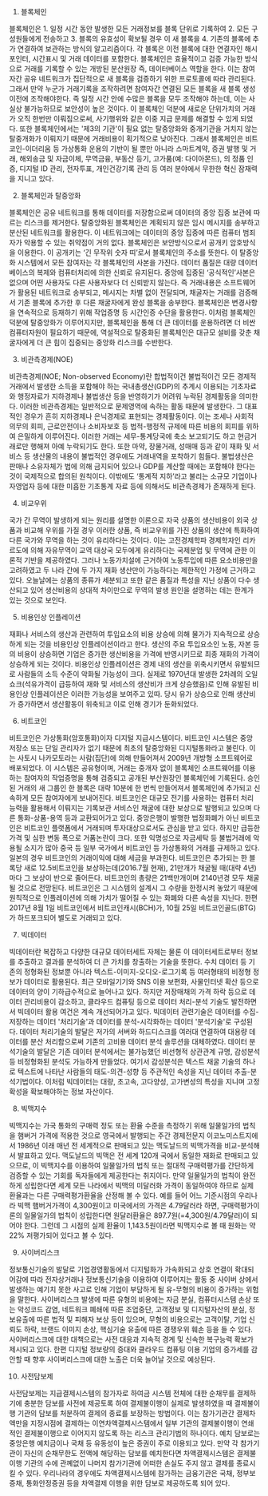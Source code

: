 1. 블록체인

블록체인은 1. 일정 시간 동안 발생한 모든 거래정보를 블록 단위로 기록하여 2. 모든 구성원들에게 전송하고 3. 블록의 유효성이 확보될 경우 이 새 블록을 4. 기존의 블록에 추가 연결하여 보관하는 방식의 알고리즘이다.
각 블록은 이전 블록에 대한 연결자인 해시포인터, 시간표시 및 거래 데이터를 포함한다. 블록체인은 효율적이고 검증 가능한 방식으로 거래를 기록할 수 있는
개방된 분산원장 즉, 데이터베이스 역할을 한다. 이는 참여자간 공유 네트워크가 집단적으로 새 블록을 검증하기 위한 프로토콜에 따라 관리된다. 그래서 만약 누군가
거래기록을 조작하려면 참여자간 연결된 모든 블록을 새 블록 생성 이전에 조작해야한다. 즉 일정 시간 안에 수많은 블록을 모두 조작해야 하는데, 이는 사실상 불가능하므로 보안성이 높은 것이다. 이 블록체인 덕분에 새로운 단위가치의 거래가 오직 한번만 이뤄짐으로써, 사기행위와 같은 이중 지급 문제를 해결할 수 있게 되었다.
또한 블록체인에서는 '제3의 기관'이 필요 없는 탈중앙화와 중개기관을 거치지 않는 탈중개화가 이뤄지기 때문에 거래비용이 획기적으로 낮아진다. 그래서
블록체인은 비트코인-이더리움 등 가상통화 운용의 기반이 될 뿐만 아니라 스마트계약, 증권 발행 및 거래, 해외송금 및 자금이체, 무역금융, 부동산 등기, 고가품(예: 다이아몬드),
의 정품 인증, 디지털 ID 관리, 전자투표, 개인건강기록 관리 등 여러 분야에서 무한한 혁신 잠재력을 지니고 있다.

2. 블록체인과 탈중앙화

블록체인은 공유 네트워크를 통해 데이터를 저장함으로써 데이터의 중앙 집중 보관에 따르는 리스크를 제거한다.
탈중앙화된 블록체인은 계획되지 않은 임시 메시지를 송부하고 분산된 네트워크를 활용한다.
이 네트워크에는 데이터의 중앙 집중에 따른 컴퓨터 범죄자가 악용할 수 있는 취약점이 거의 없다.
블록체인은 보안방식으로서 공개키 암호방식을 이용한다. 이 공개키는 ‘긴 무작위 숫자 띠’로서 블록체인의 주소를 뜻한다. 이 탈중앙화 시스템에서 모든 참여자는 각 블록체인의 사본을 가진다. 데이터 품질은 대량 데이터베이스의 복제와 컴퓨터처리에 의한 신뢰로 유지된다. 중앙에 집중된 ‘공식적인’사본은 없으며 어떤 사용자도 다른 사용자보다 더 신뢰받지 않는다. 즉 거래내용은 소프트웨어가 활용된 네트워크로 송부되고, 메시지는 차별 없이 전달되며, 채굴자는 거래를 검증해서 기존 블록에 추가한 후 다른 채굴자에게 완성 블록을 송부한다. 블록체인은 변경사항을 연속적으로 등재하기 위해 작업증명 등 시간인증 수단을 활용한다. 이처럼 블록체인 덕분에 탈중앙화가 이루어지지만, 블록체인을 통해 더 큰 데이터를 운용하려면 더 비싼 컴퓨터자원이 필요하기 때문에, 역설적으로 탈중화된 블록체인은 대규모 설비를 갖춘 채굴자에게 더 큰 힘이 집중되는 중앙화 리스크를 수반한다.

3. 비관측경제(NOE)

비관측경제(NOE; Non-observed Economy)란 합법적이건 불법적이건 모든 경제적거래에서 발생한 소득을 포함해야 하는 국내총생산(GDP)의 추계시 이용되는 기초자료와 행정자료가 지하경제나 불법생산 등을 반영하기가 어려워 누락된 경제활동을 의미한다. 이러한 비관측경제는 일반적으로 문제영역에 속하는 활동 때문에 발생한다. 그 대표적인 경우가 흔히 지하경제나 은닉경제로 표현되는 경제활동이다. 이는 조세나 사회적 의무의 회피, 근로안전이나 소비자보호 등 법적-행정적 규제에 따른 비용의 회피를 위하여 은밀하게 이루어진다. 이러한 거래는 세무-통계당국에 축소 보고되기도 하고 현금거래로만 행해져 아예 누락되기도 한다. 또한 마약, 장물거래, 성매매 등과 같이 재화 및 서비스 등 생산물의 내용이 불법적인 경우에도 거래내역을 포착하기 힘들다. 불법생산은 판매나 소유자체가 법에 의해 금지되어 있으나 GDP를 계산할 때에는 포함해야 한다는 것이 국제적으로 합의된 원칙이다. 이밖에도 ‘통계적 지하’라고 불리는 소규모 기업이나 자영업자 등에 대한 미흡한 기초통계 자료 등에 의해서도 비관측경제가 존재하게 된다.

4. 비교우위

국가 간 무역이 발생하게 되는 원리를 설명한 이론으로 자국 상품의 생산비용이 외국 상품과 비교해 우위를 가질 경우 이러한 상품, 즉 비교우위를 가진 상품의 생산에 특화하여 다른 국가와 무역을 하는 것이 유리하다는 것이다. 이는 고전경제학파 경제학자인 리카르도에 의해 자유무역이 교역 대상국 모두에게 유리하다는 국제분업 및 무역에 관한 이론적 기반을 제공하였다. 그러나 노동가치설에 근거하여 노동투입에 따른 요소비용만을 고려하였고 두 나라 간에 두 가지 재화 생산만이 가능하다는 제한적인 가정에 근거하고 있다. 오늘날에는 상품의 종류가 세분되고 또한 같은 품질과 특성을 지닌 상품이 다수 생산되고 있어 생산비용의 상대적 차이만으로 무역의 발생 원인을 설명하는 데는 한계가 있는 것으로 보인다.

5. 비용인상 인플레이션

재화나 서비스의 생산과 관련하여 투입요소의 비용 상승에 의해 물가가 지속적으로 상승하게 되는 것을 비용인상 인플레이션이라고 한다. 생산의 주요 투입요소인 노동, 자본 등의 비용이 상승하면 기업은 증가한 생산비용을 가격에 반영시키므로 최종 재화의 가격이 상승하게 되는 것이다. 비용인상 인플레이션은 경제 내의 생산을 위축시키면서 유발되므로 사람들의 소득 수준이 악화될 가능성이 크다. 실제로 1970년대 발생한 2차례의 오일쇼크(석유가격이 급등하여 재화 및 서비스의 생산비가 크게 상승했음)로 인해 유발된 비용인상 인플레이션은 이러한 가능성을 보여주고 있따. 당시 유가 상승으로 인해 생산비가 증가하면서 생산활동이 위축되고 이로 인해 경기가 둔화되었다.

6. 비트코인

비트코인은 가상통화(암호통화)이자 디지털 지급시스템이다. 비트코인 시스템은 중앙 저장소 또는 단일 관리자가 없기 때문에 최초의 탈중앙화된 디지털통화라고 불린다. 이는 사토시 나카모토라는 사람(집단)에 의해 만들어져서 2009년 개방형 소프트웨어로 배포되었다. 이 시스템은 공유형이며, 거래는 중개자 없이 블록체인 소프트웨어를 이용하는 참여자의 작업증명을 통해 검증되고 공개된 부산원장인 블록체인에 기록된다. 승인된 거래의 새 그룹인 한 블록은 대략 10분에 한 번씩 만들어져서 블록체인에 추가되고 신속하게 모든 참여자에게 보내어진다. 비트코인은 대규모 전기를 사용하는 컴퓨터 처리 능력을 활용해서 이뤄지는 기록보관 서비스인 채굴에 대한 보상으로 발행되고 있으며 다른 통화-상품-용역 등과 교환되어가고 있다. 중앙은행이 발행한 법정화폐가 아닌 비트코인은 비트코인 플랫폼에서 거래되며 투자대상으로서도 관심을 받고 있다. 하지만 급등한 가격 및 심한 변동 폭으로 거품논란이 크다. 또한 익명성으로 자금세탁 등 불법거래에 악용될 소지가 많아 중국 등 일부 국가에서 비트코인 등 가상통화의 거래를 규제하고 있다. 일본의 경우 비트코인의 거래이익에 대해 세금을 부과한다. 비트코인은 추가되는 한 블록당 새로 12.5비트코인을 보상하는데(2016.7월 현재), 21만개가 채굴될 때(대략 4년)마다 그 보상이 반으로 줄어든다. 비트코인의 총량은 21백만개이며 2140년경 모두 채굴될 것으로 전망된다. 비트코인은 그 시스템의 설계시 그 수량을 한정시켜 놓았기 때문에 원칙적으로 인플레이션에 의해 가치가 떨어질 수 있는 화폐와 다른 속성을 지닌다. 한편 2017년 8월 1일 비트코인에서 비트코인캐시(BCH)가, 10월 25일 비트코인골드(BTG)가 하드포크되어 별도로 거래되고 있다.


7. 빅데이터

빅데이터란 복잡하고 다양한 대규모 데이터세트 자체는 물론 이 데이터세트로부터 정보를 추출하고 결과를 분석하여 더 큰 가치를 창출하는 기술을 뜻한다.
수치 데이터 등 기존의 정형화된 정보뿐 아니라 텍스트-이미지-오디오-로그기록 등 여러형태의 비정형 정보가 데이터로 활용된다.
최근 모바일기기와 SNS 이용 보편화, 사물인터넷 확산 등으로 데이터의 양이 기하급수적으로 늘어나고 있다. 하지만 저장매채의 가격 하락 등으로
데이터 관리비용이 감소하고, 클라우드 컴퓨팅 등으로 데이터 처리-분석 기술도 발전하면서 빅데이터 활용 여건은 계속 개선되어가고 있다.
빅데이터 관련기술은 데이터를 수집-저장하는 데이터 '처리기술'과 데이터를 분석-시각화하는 데이터 '분석기술'로 구성된다. 데이터 처리기술의 발달은
저가의 서버와 하드디스크를 여러대 연결하여 대용량 데이터를 분산 처리함으로써 기존의 고비용 데이터 분석 솔루션을 대체하였다.
데이터 분석기술의 발달은 기존 데이터 분석에서는 불가능했던 비선형적 상관관계 규명, 감성분석 등 비정형화된 분석도 가능하게 만들었다.
여기서 감성분석은 텍스트 채굴 기술의 하나로 텍스트에 나타난 사람들의 태도-의견-성향 등 주관적인 속성을 지닌 데이터 추출-분석기법이다. 이처럼 빅데이터는
대량, 초고속, 고다양성, 고가변성의 특성을 지니며 고정확성을 확보해야하는 정보 자산이다.

8. 빅맥지수

빅맥지수는 가국 통화의 구매력 정도 또는 환율 수준을 측정하기 위해 일물일가의 법칙을 햄버거 가격에 적용한 것으로 영국에서 발행되는 주간
경제전문지 이코노미스트지에서 1986년 이래 매년 전 세계적으로 판매되고 있는 맥도날드의 빅맥가격을 비교-분석해서 발표하고 있다.
맥도날드의 빅맥은 전 세계 120개 국에서 동일한 재화로 판매되고 있으므로, 이 빅맥지수를 이용하여 일물일가의 법칙 또는 절대적 구매력평가를
간단하게 검증할 수 있는 기회를 독자들에게 제공한다는 취지이다. 만약 일물일가의 법칙이 완전하게 성립한다면 세계 모든 나라에서 빅맥의 미달러화 가격이 동일하여야 하므로
실제 환율과는 다른 구매력평가환율을 산정해 볼 수 있다. 예를 들어 어느 기준시점의 우리나라 빅맥 햄버거가격이 4,300원이고 미국에서의 가격은
4.79달러라 하면, 구매력평가이론의 일물일가의 법칙이 성립한다면 원달러환율은 897.7원(=4,300원/4.79달러)이 되어야 한다. 그런데
그 시점의 실제 환율이 1,143.5원이라면 빅맥지수로 볼 때 원화는 약 22% 저평가되어 있다고 볼 수 있다.

9. 사이버리스크

정보통신기술의 발달로 기업경영활동에서 디지털화가 가속화되고 상호 연결이 확대되어감에 따라 전자상거래나 정보통신기술을 이용하여 이루어지는
활동 중 사이버 상에서 발생하는 예기치 못한 사고로 인해 기업이 부담하게 될 유-무형의 비용이 증가하는 위험을 말한다. 사이버리스크 발생에
따른 유형의 비용에는 자금 분실, 컴퓨터시스템 손상 또는 악성코드 감염, 네트워크 폐쇄에 따른 조업중단, 고객정보 및 디지털자산의 분실, 
정보유출에 따른 법적 및 피해자 보상 등이 있으며, 무형의 비용으로는 고객이탈, 기업 신뢰도 하락, 브랜드 이미지 손상, 핵심기술 유출에 따른
경쟁우위 훼손 등을 들 수 있다. 사이버리스크에 대한 대책으로는 사전 대응과 지속적 경계 및 신속한 복구능력 확보가 제시되고 있다. 한편 디지털 정보량의
증대와 클라우드 컴퓨팅 이용 기업의 증가세를 감안할 때 향후 사이버리스크에 대한 노출은 더욱 늘어날 것으로 예상된다.

10. 사전담보제

사전담보제는 지급결제시스템의 참가자로 하여금 시스템 전체에 대한 순채무를 결제하기에 충분한 담보를 사전에 제공토록 하여 결제불이행이 실제로
발생하였을 때 결제불이행 기관의 담보를 처분하여 결제의 종료를 보장하는 방법이다. 이는 참가기관간 결제차액만을 지정시점에 결제하는
이연차액결제시스템에서 일부 기관의 결제불이행이 연쇄적인 결제불이행으로 이어지지 않도록 하는 리스크 관리기법의 하나이다. 예치 담보로는
중앙은행 예치금이나 국채 등 유동성이 높은 증권이 주로 이용되고 있다. 만약 각 참가기관이 자신의 순채무한도 전액에 해당하는 담보를 예치한다면
차액결제시스템은 결제불이행 기관의 수에 관꼐없이 나머지 참가기관에 어떠한 손실도 주지 않고 결제를 종료시킬 수 있다. 우리나라의 경우에도 
차액결제시스템에 참가하는 금융기관은 국채, 정부보증채, 통화안정증권 등을 차액결제 이행을 위한 담보로 제공하도록 되어 있다.


